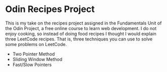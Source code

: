 # Odin Recipes Project

This is my take on the recipes project assigned in the Fundamentals Unit of the Odin Project, a free online course to learn web development.  I do not enjoy cooking, so instead of doing food recipes I thought I would explain three LeetCode recipes.  That is, three techniques you can use to solve some problems on LeetCode.

* Two Pointer Method
* Sliding Window Method
* Fast/Slow Pointers